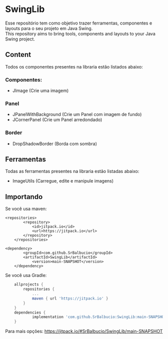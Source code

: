 # SwingLib
Esse repositório tem como objetivo trazer ferramentas, componentes e layouts para o seu projeto em Java Swing.<br>
This repository aims to bring tools, components and layouts to your Java Swing project.

## Content
Todos os componentes presentes na libraria estão listados abaixo:
### Componentes:
- JImage (Crie uma imagem)
### Panel
- JPanelWithBackground (Crie um Panel com imagem de fundo)
- JCornerPanel (Crie um Panel arredondado)
### Border
- DropShadowBorder (Borda com sombra)

## Ferramentas
Todas as ferramentas presentes na libraria estão listadas abaixo:
- ImageUtils (Carregue, edite e manipule imagens)

## Importando
Se você usa maven:
```maven
<repositories>
		<repository>
		    <id>jitpack.io</id>
		    <url>https://jitpack.io</url>
		</repository>
	</repositories>

<dependency>
	    <groupId>com.github.SrBalbucio</groupId>
	    <artifactId>SwingLib</artifactId>
            <version>main-SNAPSHOT</version>
	</dependency>
```
Se você usa Gradle:
```gradle
	allprojects {
		repositories {
			...
			maven { url 'https://jitpack.io' }
		}
	}
  	dependencies {
	        implementation 'com.github.SrBalbucio:SwingLib:main-SNAPSHOT'
	}
```
Para mais opções: https://jitpack.io/#SrBalbucio/SwingLib/main-SNAPSHOT
